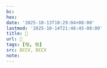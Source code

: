 ```yaml
---
bc:
hex:
date: '2025-10-13T10:29:04+08:00'
lastmod: '2025-10-14T21:46:45-08:00'
title: 􂩒
url: 􂩒
tags: [喒, 偺]
src: DCCV, DCCV
note:
---
```

